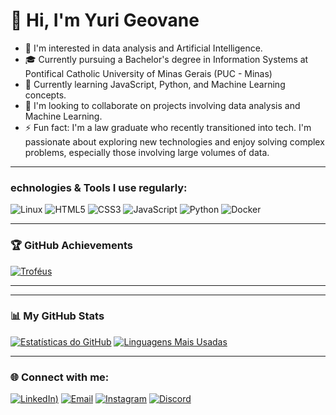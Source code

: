 # 👋 Hi, I'm Yuri Geovane

- 👀 I'm interested in data analysis and Artificial Intelligence.
- 🎓 Currently pursuing a Bachelor's degree in Information Systems at Pontifical Catholic University of Minas Gerais (PUC - Minas)  
- 🌱 Currently learning JavaScript, Python, and Machine Learning concepts.
- 💞️ I'm looking to collaborate on projects involving data analysis and Machine Learning.
- ⚡ Fun fact: I'm a law graduate who recently transitioned into tech. I'm passionate about exploring new technologies and enjoy solving complex problems, especially those involving large volumes of data.

---

### echnologies & Tools I use regularly:
![Linux](https://raw.githubusercontent.com/tandpfun/skill-icons/65dea6c4eaca7da319e552c09f4cf5a9a8dab2c8/icons/Linux-Dark.svg)
![HTML5](https://raw.githubusercontent.com/tandpfun/skill-icons/65dea6c4eaca7da319e552c09f4cf5a9a8dab2c8/icons/HTML.svg)
![CSS3](https://raw.githubusercontent.com/tandpfun/skill-icons/65dea6c4eaca7da319e552c09f4cf5a9a8dab2c8/icons/CSS.svg)
![JavaScript](https://raw.githubusercontent.com/tandpfun/skill-icons/65dea6c4eaca7da319e552c09f4cf5a9a8dab2c8/icons/JavaScript.svg)
![Python](https://raw.githubusercontent.com/tandpfun/skill-icons/65dea6c4eaca7da319e552c09f4cf5a9a8dab2c8/icons/Python-Dark.svg)
![Docker](https://raw.githubusercontent.com/tandpfun/skill-icons/65dea6c4eaca7da319e552c09f4cf5a9a8dab2c8/icons/Docker.svg)



---

### 🏆 GitHub Achievements

[![Troféus](https://github-profile-trophy.vercel.app/?username=Yuri-Martiniano&theme=radical&row=2&column=3)](https://github.com/Yuri-Martiniano)

---

---

### 📊 My GitHub Stats

[![Estatísticas do GitHub](https://github-readme-stats.vercel.app/api?username=Yuri-Martiniano&show_icons=true&theme=radical)](https://github.com/Yuri-Martiniano)
[![Linguagens Mais Usadas](https://github-readme-stats.vercel.app/api/top-langs/?username=Yuri-Martiniano&layout=compact&theme=radical)](https://github.com/Yuri-Martiniano)

---

### 🌐 Connect with me:
[![LinkedIn](https://raw.githubusercontent.com/tandpfun/skill-icons/65dea6c4eaca7da319e552c09f4cf5a9a8dab2c8/icons/LinkedIn.svg))](https://www.linkedin.com/in/yurigeovane)
[![Email](https://img.shields.io/badge/Email-D14836?style=flat-square&logo=gmail&logoColor=white)](mailto:yuri.martiniano@hotmail.com)
[![Instagram](https://raw.githubusercontent.com/tandpfun/skill-icons/65dea6c4eaca7da319e552c09f4cf5a9a8dab2c8/icons/Instagram.svg)](https://www.instagram.com/yuri_geovane?igsh=MWV4ZGV1bjZzdTFleA==)
[![Discord](https://raw.githubusercontent.com/tandpfun/skill-icons/65dea6c4eaca7da319e552c09f4cf5a9a8dab2c8/icons/Discord.svg)](https://discord.com/users/saitama001231)
<!---
Yuri-Martiniano/Yuri-Martiniano is a ✨ special ✨ repository because its `README.md` (this file) appears on your GitHub profile.
You can click the Preview link to take a look at your changes.
--->
